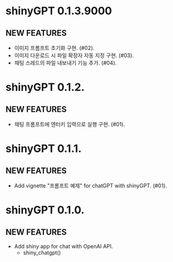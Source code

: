 # shinyGPT 0.1.3.9000

## NEW FEATURES

* 이미지 프롬프트 초기화 구현. (#02).    
* 이미지 다운로드 시 파일 확장자 자동 지정 구현. (#03).  
* 채팅 스레드의 파일 내보내기 기능 추가. (#04).



# shinyGPT 0.1.2.

## NEW FEATURES

* 채팅 프롬프트에 엔터키 입력으로 실행 구현. (#01).    



# shinyGPT 0.1.1.

## NEW FEATURES

* Add vignette "프롬프트 예제" for chatGPT with shinyGPT. (#01).
    
    
    
# shinyGPT 0.1.0.

## NEW FEATURES

* Add shiny app for chat with OpenAI API.
    - shiny_chatgpt()
